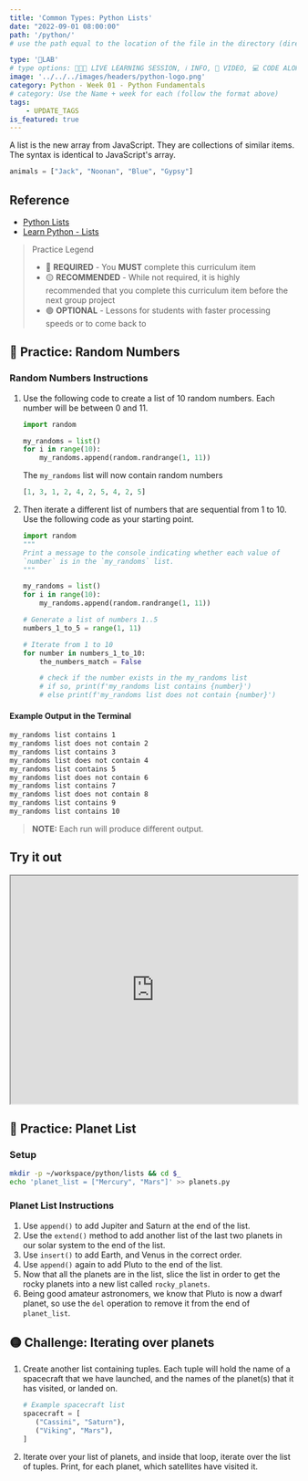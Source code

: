 ```yaml
---
title: 'Common Types: Python Lists'
date: "2022-09-01 08:00:00"
path: '/python/'
# use the path equal to the location of the file in the directory (directory structure)

type: '🥼LAB'
# type options: 👩🏽‍🏫 LIVE LEARNING SESSION, ℹ️ INFO, 🎥 VIDEO, 💻 CODE ALONG, 🥼LAB, ↩️ REVIEW/NOTES, 👥 GROUP LEARNING, 👷🏼‍♂️ GROUP PROJECT, 🧠 ASSESSMENT, 📝 ASSIGNMENT
image: '../../../images/headers/python-logo.png'
category: Python - Week 01 - Python Fundamentals
# category: Use the Name + week for each (follow the format above)
tags:
    - UPDATE_TAGS
is_featured: true
---
```


A list is the new array from JavaScript. They are collections of similar items. The syntax is identical to JavaScript's array.

```py
animals = ["Jack", "Noonan", "Blue", "Gypsy"]
```

## Reference

* [Python Lists](https://docs.python.org/3.6/tutorial/datastructures.html)
* [Learn Python - Lists](http://www.learnpython.org/en/Lists)

> Practice Legend
>
> * 🔴 **REQUIRED** - You **MUST** complete this curriculum item
> * 🟡 **RECOMMENDED** - While not required, it is highly recommended that you complete this curriculum item before the next group project
> * 🟢 **OPTIONAL** - Lessons for students with faster processing speeds or to come back to

## 🔴 Practice: Random Numbers

### Random Numbers Instructions

1. Use the following code to create a list of 10 random numbers. Each number will be between 0 and 11.

    ```py
    import random

    my_randoms = list()
    for i in range(10):
        my_randoms.append(random.randrange(1, 11))
    ```

    The `my_randoms` list will now contain random numbers

    ```py
    [1, 3, 1, 2, 4, 2, 5, 4, 2, 5]
    ```

1. Then iterate a different list of numbers that are sequential from 1 to 10. Use the following code as your starting point.

    ```py
    import random
    """
    Print a message to the console indicating whether each value of
    `number` is in the `my_randoms` list.
    """

    my_randoms = list()
    for i in range(10):
        my_randoms.append(random.randrange(1, 11))

    # Generate a list of numbers 1..5
    numbers_1_to_5 = range(1, 11)

    # Iterate from 1 to 10
    for number in numbers_1_to_10:
        the_numbers_match = False

        # check if the number exists in the my_randoms list
        # if so, print(f'my_randoms list contains {number}')
        # else print(f'my_randoms list does not contain {number}')
    ```

#### Example Output in the Terminal

```sh
my_randoms list contains 1
my_randoms list does not contain 2
my_randoms list contains 3
my_randoms list does not contain 4
my_randoms list contains 5
my_randoms list does not contain 6
my_randoms list contains 7
my_randoms list does not contain 8
my_randoms list contains 9
my_randoms list contains 10
```

> **NOTE:** Each run will produce different output.

## Try it out
<iframe src="https://replit.com/@callmedrt/Common-Types-Python-Lists?embed=true" width="100%" height="400"></iframe>

## 🔴 Practice: Planet List

### Setup

```sh
mkdir -p ~/workspace/python/lists && cd $_
echo 'planet_list = ["Mercury", "Mars"]' >> planets.py
```

### Planet List Instructions

1. Use `append()` to add Jupiter and Saturn at the end of the list.
1. Use the `extend()` method to add another list of the last two planets in our solar system to the end of the list.
1. Use `insert()` to add Earth, and Venus in the correct order.
1. Use `append()` again to add Pluto to the end of the list.
1. Now that all the planets are in the list, slice the list in order to get the rocky planets into a new list called `rocky_planets`.
1. Being good amateur astronomers, we know that Pluto is now a dwarf planet, so use the `del` operation to remove it from the end of `planet_list`.

## 🟡 Challenge: Iterating over planets

1. Create another list containing tuples. Each tuple will hold the name of a spacecraft that we have launched, and the names of the planet(s) that it has visited, or landed on.

    ```py
    # Example spacecraft list
    spacecraft = [
       ("Cassini", "Saturn"),
       ("Viking", "Mars"),
    ]
    ```

1. Iterate over your list of planets, and inside that loop, iterate over the list of tuples. Print, for each planet, which satellites have visited it.
